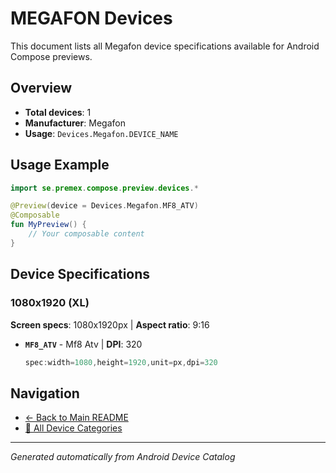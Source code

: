 # MEGAFON Devices

This document lists all Megafon device specifications available for Android Compose previews.

## Overview

- **Total devices**: 1
- **Manufacturer**: Megafon
- **Usage**: `Devices.Megafon.DEVICE_NAME`

## Usage Example

```kotlin
import se.premex.compose.preview.devices.*

@Preview(device = Devices.Megafon.MF8_ATV)
@Composable
fun MyPreview() {
    // Your composable content
}
```

## Device Specifications

### 1080x1920 (XL)

**Screen specs**: 1080x1920px | **Aspect ratio**: 9:16

- **`MF8_ATV`** - Mf8 Atv | **DPI**: 320
  ```kotlin
  spec:width=1080,height=1920,unit=px,dpi=320
  ```

## Navigation

- [← Back to Main README](../../README.md)
- [📱 All Device Categories](../README.md)

---
*Generated automatically from Android Device Catalog*
